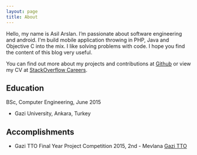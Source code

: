 ```yaml
---
layout: page
title: About
---
```


Hello, my name is Asil Arslan. I’m passionate about software engineering and android. I'm build mobile application throwing in PHP, Java and Objective C into the mix.  I like solving problems with code. I hope you find the content of this blog very useful. 

You can find out more about my projects and contributions at [Github](http://github.com/asilarslan) or view my CV at [StackOverflow Careers](http://careers.stackoverflow.com/asilarslan).

## Education
BSc, Computer Engineering, June 2015
* Gazi University, Ankara, Turkey

## Accomplishments
* Gazi TTO Final Year Project Competition 2015, 2nd - Mevlana [Gazi TTO](http://gazitto.com/dh/2015-yili-lisans-bitirme-projeleri-yarismasi-ka/252)
